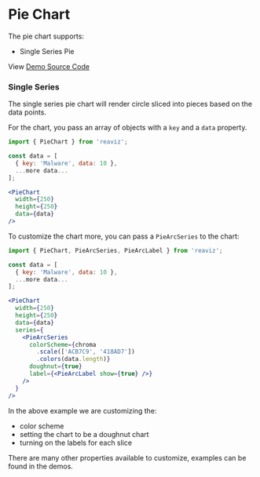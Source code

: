 # Pie Chart

The pie chart supports:

- Single Series Pie

View [Demo Source Code](https://github.com/jask-oss/reaviz/blob/master/src/PieChart/PieChart.story.tsx)


### Single Series

The single series pie chart will render circle sliced into pieces
based on the data points. 

For the chart, you pass an array of objects with a `key` and a 
`data` property.

```jsx
import { PieChart } from 'reaviz';

const data = [
  { key: 'Malware', data: 10 },
  ...more data...
];

<PieChart
  width={250}
  height={250}
  data={data}
/>
```

To customize the chart more, you can pass a `PieArcSeries` to the chart:

```jsx
import { PieChart, PieArcSeries, PieArcLabel } from 'reaviz';

const data = [
  { key: 'Malware', data: 10 },
  ...more data...
];

<PieChart
  width={250}
  height={250}
  data={data}
  series={
    <PieArcSeries
      colorScheme={chroma
        .scale(['ACB7C9', '418AD7'])
        .colors(data.length)}
      doughnut={true}
      label={<PieArcLabel show={true} />}
    />
  }
/>
```

In the above example we are customizing the:

- color scheme
- setting the chart to be a doughnut chart
- turning on the labels for each slice

There are many other properties available to customize, examples
can be found in the demos.
